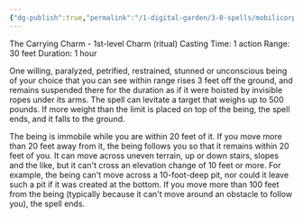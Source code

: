 ```yaml
---
{"dg-publish":true,"permalink":"/1-digital-garden/3-0-spells/mobilicorpus/"}
---
```


The Carrying Charm - 1st-level Charm (ritual) 
Casting Time: 1 action 
Range: 30 feet 
Duration: 1 hour 

One willing, paralyzed, petrified, restrained, stunned or unconscious being of your choice that you can see within range rises 3 feet off the ground, and remains suspended there for the duration as if it were hoisted by invisible ropes under its arms. The spell can levitate a target that weighs up to 500 pounds. If more weight than the limit is placed on top of the being, the spell ends, and it falls to the ground. 

The being is immobile while you are within 20 feet of it. If you move more than 20 feet away from it, the being follows you so that it remains within 20 feet of you. It can move across uneven terrain, up or down stairs, slopes and the like, but it can't cross an elevation change of 10 feet or more. For example, the being can't move across a 10-foot-deep pit, nor could it leave such a pit if it was created at the bottom. If you move more than 100 feet from the being (typically because it can't move around an obstacle to follow you), the spell ends.